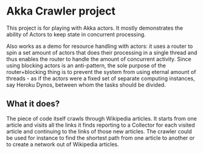 Akka Crawler project
====================

This project is for playing with Akka actors. It mostly demonstrates the ability of Actors to keep state in concurrent
processing.

Also works as a demo for resource handling with actors: it uses a router to spin a set amount of actors that does their
processing in a single thread and thus enables the router to handle the amount of concurrent activity. Since using
blocking actors is an anti-pattern, the sole purpose of the router+blocking thing is to prevent the system from using
eternal amount of threads - as if the actors were a fixed set of separate computing instances, say Heroku Dynos,
between whom the tasks should be divided.

What it does?
-------------

The piece of code itself crawls through Wikipedia articles. It starts from one article and visits all the links it
finds reporting to a Collector for each visited article and continuing to the links of those new articles. The crawler
could be used for instance to find the shortest path from one article to another or to create a network out of Wikipedia
articles.
